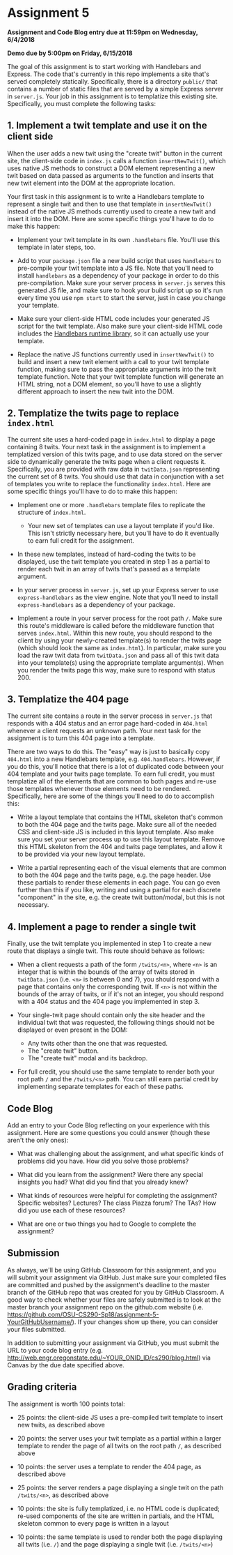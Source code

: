 # Assignment 5
**Assignment and Code Blog entry due at 11:59pm on Wednesday, 6/4/2018**

**Demo due by 5:00pm on Friday, 6/15/2018**

The goal of this assignment is to start working with Handlebars and Express.  The code that's currently in this repo implements a site that's served completely statically.  Specifically, there is a directory `public/` that contains a number of static files that are served by a simple Express server in `server.js`.  Your job in this assignment is to templatize this existing site.  Specifically, you must complete the following tasks:

## 1. Implement a twit template and use it on the client side

When the user adds a new twit using the "create twit" button in the current site, the client-side code in `index.js` calls a function `insertNewTwit()`, which uses native JS methods to construct a DOM element representing a new twit based on data passed as arguments to the function and inserts that new twit element into the DOM at the appropriate location.

Your first task in this assignment is to write a Handlebars template to represent a single twit and then to use that template in `insertNewTwit()` instead of the native JS methods currently used to create a new twit and insert it into the DOM.  Here are some specific things you'll have to do to make this happen:

  * Implement your twit template in its own `.handlebars` file.  You'll use this template in later steps, too.

  * Add to your `package.json` file a new build script that uses `handlebars` to pre-compile your twit template into a JS file.  Note that you'll need to install `handlebars` as a dependency of your package in order to do this pre-compilation.  Make sure your server process in `server.js` serves this generated JS file, and make sure to hook your build script up so it's run every time you use `npm start` to start the server, just in case you change your template.

  * Make sure your client-side HTML code includes your generated JS script for the twit template.  Also make sure your client-side HTML code includes the [Handlebars runtime library](https://cdnjs.com/libraries/handlebars.js), so it can actually use your template.

  * Replace the native JS functions currently used in `insertNewTwit()` to build and insert a new twit element with a call to your twit template function, making sure to pass the appropriate arguments into the twit template function.  Note that your twit template function will generate an HTML string, not a DOM element, so you'll have to use a slightly different approach to insert the new twit into the DOM.

## 2. Templatize the twits page to replace `index.html`

The current site uses a hard-coded page in `index.html` to display a page containing 8 twits.  Your next task in the assignment is to implement a templatized version of this twits page, and to use data stored on the server side to dynamically generate the twits page when a client requests it.  Specifically, you are provided with raw data in `twitData.json` representing the current set of 8 twits.  You should use that data in conjunction with a set of templates you write to replace the functionality `index.html`.  Here are some specific things you'll have to do to make this happen:

  * Implement one or more `.handlebars` template files to replicate the structure of `index.html`.
    * Your new set of templates can use a layout template if you'd like.  This isn't strictly necessary here, but you'll have to do it eventually to earn full credit for the assignment.

  * In these new templates, instead of hard-coding the twits to be displayed, use the twit template you created in step 1 as a partial to render each twit in an array of twits that's passed as a template argument.

  * In your server process in `server.js`, set up your Express server to use `express-handlebars` as the view engine.  Note that you'll need to install `express-handlebars` as a dependency of your package.

  * Implement a route in your server process for the root path `/`.  Make sure this route's middleware is called before the middleware function that serves `index.html`.  Within this new route, you should respond to the client by using your newly-created template(s) to render the twits page (which should look the same as `index.html`).  In particular, make sure you load the raw twit data from `twitData.json` and pass all of this twit data into your template(s) using the appropriate template argument(s).  When you render the twits page this way, make sure to respond with status 200.

## 3. Templatize the 404 page

The current site contains a route in the server process in `server.js` that responds with a 404 status and an error page hard-coded in `404.html` whenever a client requests an unknown path.  Your next task for the assignment is to turn this 404 page into a template.

There are two ways to do this.  The "easy" way is just to basically copy `404.html` into a new Handlebars template, e.g. `404.handlebars`.  However, if you do this, you'll notice that there is a lot of duplicated code between your 404 template and your twits page template.  To earn full credit, you must templatize all of the elements that are common to both pages and re-use those templates whenever those elements need to be rendered.  Specifically, here are some of the things you'll need to do to accomplish this:

  * Write a layout template that contains the HTML skeleton that's common to both the 404 page and the twits page.  Make sure all of the needed CSS and client-side JS is included in this layout template.  Also make sure you set your server process up to use this layout template.  Remove this HTML skeleton from the 404 and twits page templates, and allow it to be provided via your new layout template.

  * Write a partial representing each of the visual elements that are common to both the 404 page and the twits page, e.g. the page header.  Use these partials to render these elements in each page.  You can go even further than this if you like, writing and using a partial for each discrete "component" in the site, e.g. the create twit button/modal, but this is not necessary.

## 4. Implement a page to render a single twit

Finally, use the twit template you implemented in step 1 to create a new route that displays a single twit.  This route should behave as follows:

  * When a client requests a path of the form `/twits/<n>`, where `<n>` is an integer that is within the bounds of the array of twits stored in `twitData.json` (i.e. `<n>` is between 0 and 7), you should respond with a page that contains only the corresponding twit.  If `<n>` is not within the bounds of the array of twits, or if it's not an integer, you should respond with a 404 status and the 404 page you implemented in step 3.

  * Your single-twit page should contain only the site header and the individual twit that was requested, the following things should not be displayed or even present in the DOM:
    * Any twits other than the one that was requested.
    * The "create twit" button.
    * The "create twit" modal and its backdrop.

  * For full credit, you should use the same template to render both your root path `/` and the `/twits/<n>` path.  You can still earn partial credit by implementing separate templates for each of these paths.


## Code Blog

Add an entry to your Code Blog reflecting on your experience with this assignment.  Here are some questions you could answer (though these aren't the only ones):

  * What was challenging about the assignment, and what specific kinds of problems did you have.  How did you solve those problems?

  * What did you learn from the assignment?  Were there any special insights you had?  What did you find that you already knew?

  * What kinds of resources were helpful for completing the assignment?  Specific websites?  Lectures?  The class Piazza forum?  The TAs?  How did you use each of these resources?

  * What are one or two things you had to Google to complete the assignment?

## Submission

As always, we'll be using GitHub Classroom for this assignment, and you will submit your assignment via GitHub.  Just make sure your completed files are committed and pushed by the assignment's deadline to the master branch of the GitHub repo that was created for you by GitHub Classroom.  A good way to check whether your files are safely submitted is to look at the master branch your assignment repo on the github.com website (i.e. https://github.com/OSU-CS290-Sp18/assignment-5-YourGitHubUsername/). If your changes show up there, you can consider your files submitted.

In addition to submitting your assignment via GitHub, you must submit the URL to your code blog entry (e.g. http://web.engr.oregonstate.edu/~YOUR_ONID_ID/cs290/blog.html) via Canvas by the due date specified above.

## Grading criteria

The assignment is worth 100 points total:

  * 25 points: the client-side JS uses a pre-compiled twit template to insert new twits, as described above

  * 20 points: the server uses your twit template as a partial within a larger template to render the page of all twits on the root path `/`, as described above

  * 10 points: the server uses a template to render the 404 page, as described above

  * 25 points: the server renders a page displaying a single twit on the path `/twits/<n>`, as described above

  * 10 points: the site is fully templatized, i.e. no HTML code is duplicated; re-used components of the site are written in partials, and the HTML skeleton common to every page is written in a layout

  * 10 points: the same template is used to render both the page displaying all twits (i.e. `/`) and the page displaying a single twit (i.e. `/twits/<n>`)
